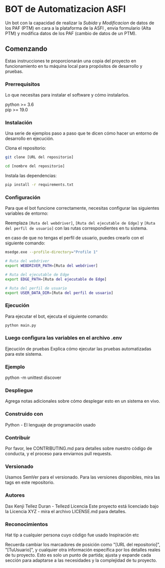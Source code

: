 # BOT de Automatizacion ASFI

Un bot con la capacidad de realizar la *Subida* y *Modificacion* de datos de los PAF (PTM) en cara a la plataforma de la ASFI
, envia formulario (Alta PTM) y modifica datos de los PAF (cambio de datos de un PTM).

## Comenzando

Estas instrucciones te proporcionarán una copia del proyecto en funcionamiento en tu máquina local para propósitos de desarrollo y pruebas.

### Prerrequisitos

Lo que necesitas para instalar el software y cómo instalarlos.

python >= 3.6 <br> pip >= 19.0

### Instalación

Una serie de ejemplos paso a paso que te dicen cómo hacer un entorno de desarrollo en ejecución.

Clona el repositorio:

```bash
git clone [URL del repositorio]

cd [nombre del repositorio]
```
Instala las dependencias:

```bash
pip install -r requirements.txt
```

### Configuración

Para que el bot funcione correctamente, necesitas configurar las siguientes variables de entorno:

Reemplaza `[Ruta del webdriver]`, `[Ruta del ejecutable de Edge]` y `[Ruta del perfil de usuario]` con las rutas correspondientes en tu sistema.

en caso de que no tengas el perfil de usuario, puedes crearlo con el siguiente comando:

```bash
msedge.exe --profile-directory="Profile 1"
```

```bash
# Ruta del webdriver
export WEBDRIVER_PATH=[Ruta del webdriver]

# Ruta del ejecutable de Edge
export EDGE_PATH=[Ruta del ejecutable de Edge]

# Ruta del perfil de usuario
export USER_DATA_DIR=[Ruta del perfil de usuario]
```

### Ejecución

Para ejecutar el bot, ejecuta el siguiente comando:

```bash
python main.py
```

### Luego configura las variables en el archivo .env

Ejecución de pruebas
Explica cómo ejecutar las pruebas automatizadas para este sistema.

### Ejemplo
python -m unittest discover

### Despliegue
Agrega notas adicionales sobre cómo desplegar esto en un sistema en vivo.

### Construido con
Python - El lenguaje de programación usado

### Contribuir
Por favor, lee CONTRIBUTING.md para detalles sobre nuestro código de conducta, y el proceso para enviarnos pull requests.

### Versionado
Usamos SemVer para el versionado. Para las versiones disponibles, mira las tags en este repositorio.

### Autores
Dax Kenji Tellez Duran - Tellezd
Licencia
Este proyecto está licenciado bajo la Licencia XYZ - mira el archivo LICENSE.md para detalles.

### Reconocimientos
Hat tip a cualquier persona cuyo código fue usado
Inspiración
etc

Recuerda cambiar los marcadores de posición como "[URL del repositorio]", "[TuUsuario]", y cualquier otra información específica por los detalles reales de tu proyecto. Esto es solo un punto de partida; ajusta y expande cada sección para adaptarse a las necesidades y la complejidad de tu proyecto.

